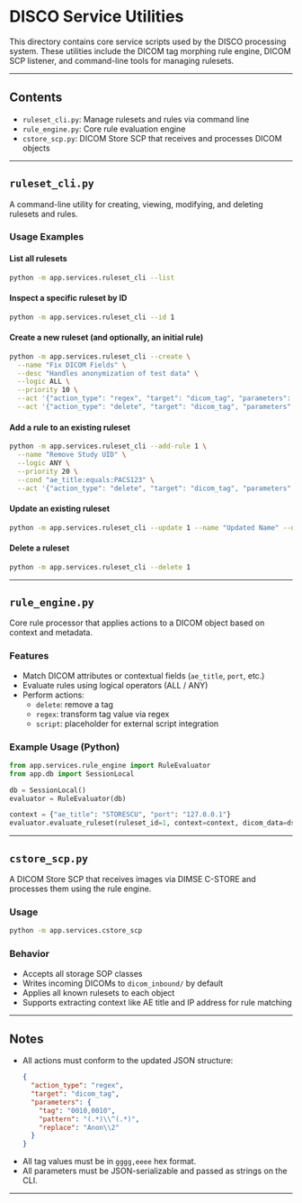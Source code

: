 # DISCO Service Utilities

This directory contains core service scripts used by the DISCO processing system. These utilities include the DICOM tag morphing rule engine, DICOM SCP listener, and command-line tools for managing rulesets.

---

## Contents

- `ruleset_cli.py`: Manage rulesets and rules via command line
- `rule_engine.py`: Core rule evaluation engine
- `cstore_scp.py`: DICOM Store SCP that receives and processes DICOM objects

---

## `ruleset_cli.py`

A command-line utility for creating, viewing, modifying, and deleting rulesets and rules.

### Usage Examples

#### List all rulesets

```bash
python -m app.services.ruleset_cli --list
```

#### Inspect a specific ruleset by ID

```bash
python -m app.services.ruleset_cli --id 1
```

#### Create a new ruleset (and optionally, an initial rule)

```bash
python -m app.services.ruleset_cli --create \
  --name "Fix DICOM Fields" \
  --desc "Handles anonymization of test data" \
  --logic ALL \
  --priority 10 \
  --act '{"action_type": "regex", "target": "dicom_tag", "parameters": {"tag": "0010,0010", "pattern": "(.*)\\^(.*)", "replace": "Anon\\2"}}' \
  --act '{"action_type": "delete", "target": "dicom_tag", "parameters": {"tag": "0010,0020"}}'
```

#### Add a rule to an existing ruleset

```bash
python -m app.services.ruleset_cli --add-rule 1 \
  --name "Remove Study UID" \
  --logic ANY \
  --priority 20 \
  --cond "ae_title:equals:PACS123" \
  --act '{"action_type": "delete", "target": "dicom_tag", "parameters": {"tag": "0020,000D"}}'
```

#### Update an existing ruleset

```bash
python -m app.services.ruleset_cli --update 1 --name "Updated Name" --desc "Updated description"
```

#### Delete a ruleset

```bash
python -m app.services.ruleset_cli --delete 1
```

---

## `rule_engine.py`

Core rule processor that applies actions to a DICOM object based on context and metadata.

### Features

- Match DICOM attributes or contextual fields (`ae_title`, `port`, etc.)
- Evaluate rules using logical operators (ALL / ANY)
- Perform actions:
  - `delete`: remove a tag
  - `regex`: transform tag value via regex
  - `script`: placeholder for external script integration

### Example Usage (Python)

```python
from app.services.rule_engine import RuleEvaluator
from app.db import SessionLocal

db = SessionLocal()
evaluator = RuleEvaluator(db)

context = {"ae_title": "STORESCU", "port": "127.0.0.1"}
evaluator.evaluate_ruleset(ruleset_id=1, context=context, dicom_data=ds)
```

---

## `cstore_scp.py`

A DICOM Store SCP that receives images via DIMSE C-STORE and processes them using the rule engine.

### Usage

```bash
python -m app.services.cstore_scp
```

### Behavior

- Accepts all storage SOP classes
- Writes incoming DICOMs to `dicom_inbound/` by default
- Applies all known rulesets to each object
- Supports extracting context like AE title and IP address for rule matching

---

## Notes

- All actions must conform to the updated JSON structure:
  ```json
  {
    "action_type": "regex",
    "target": "dicom_tag",
    "parameters": {
      "tag": "0010,0010",
      "pattern": "(.*)\\^(.*)",
      "replace": "Anon\\2"
    }
  }
  ```
- All tag values must be in `gggg,eeee` hex format.
- All parameters must be JSON-serializable and passed as strings on the CLI.

---


